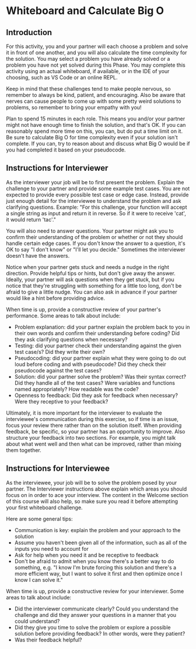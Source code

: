 # Whiteboard and Calculate Big O

## Introduction

For this activity, you and your partner will each choose a problem and solve it in front of one another, and you will also calculate the time complexity for the solution. You may select a problem you have already solved or a problem you have not yet solved during this Phase. You may complete this activity using an actual whiteboard, if available, or in the IDE of your choosing, such as VS Code or an online REPL.

Keep in mind that these challenges tend to make people nervous, so remember to always be kind, patient, and encouraging. Also be aware that nerves can cause people to come up with some pretty weird solutions to problems, so remember to bring your empathy with you!

Plan to spend 15 minutes in each role. This means you and/or your partner might not have enough time to finish the solution, and that's OK. If you can reasonably spend more time on this, you can, but do put a time limit on it. Be sure to calculate Big O for time complexity even if your solution isn't complete. If you can, try to reason about and discuss what Big O would be if you had completed it based on your pseudocode.

## Instructions for Interviewer

As the interviewer your job will be to first present the problem. Explain the challenge to your partner and provide some example test cases. You are not expected to provide every possible test case or edge case. Instead, provide just enough detail for the interviewee to understand the problem and ask clarifying questions. Example: "For this challenge, your function will accept a single string as input and return it in reverse. So if it were to receive 'cat', it would return 'tac'."

You will also need to answer questions. Your partner might ask you to confirm their understanding of the problem or whether or not they should handle certain edge cases. If you don't know the answer to a question, it's OK to say "I don't know" or "I'll let you decide." Sometimes the interviewer doesn't have the answers.

Notice when your partner gets stuck and needs a nudge in the right direction. Provide helpful tips or hints, but don't give away the answer. Ideally, your partner will ask questions when they get stuck, but if you notice that they're struggling with something for a little too long, don't be afraid to give a little nudge. You can also ask in advance if your partner would like a hint before providing advice.

When time is up, provide a constructive review of your partner's performance. Some areas to talk about include:

- Problem explanation: did your partner explain the problem back to you in their own words and confirm their understanding before coding? Did they ask clarifying questions when necessary?
- Testing: did your partner check their understanding against the given test case/s? Did they write their own?
- Pseudocoding: did your partner explain what they were going to do out loud before coding and with pseudocode? Did they check their pseudocode against the test cases?
- Solution: did your partner solve the problem? Was their syntax correct? Did they handle all of the test cases? Were variables and functions named appropriately? How readable was the code?
- Openness to feedback: Did they ask for feedback when necessary? Were they receptive to your feedback?

Ultimately, it is more important for the interviewer to evaluate the interviewee's communication during this exercise, so if time is an issue, focus your review there rather than on the solution itself. When providing feedback, be specific, so your partner has an opportunity to improve. Also structure your feedback into two sections. For example, you might talk about what went well and then what can be improved, rather than mixing them together.

## Instructions for Interviewee

As the interviewee, your job will be to solve the problem posed by your partner. The Interviewer instructions above explain which areas you should focus on in order to ace your interview. The content in the Welcome section of this course will also help, so make sure you read it before attempting your first whiteboard challenge.

Here are some general tips:

- Communication is key: explain the problem and your approach to the solution
- Assume you haven't been given all of the information, such as all of the inputs you need to account for
- Ask for help when you need it and be receptive to feedback
- Don't be afraid to admit when you know there's a better way to do something, e.g. "I know I'm brute forcing this solution and there's a more efficient way, but I want to solve it first and then optimize once I know I can solve it."

When time is up, provide a constructive review for your interviewer. Some areas to talk about include:

- Did the interviewer communicate clearly? Could you understand the challenge and did they answer your questions in a manner that you could understand?
- Did they give you time to solve the problem or explore a possible solution before providing feedback? In other words, were they patient?
- Was their feedback helpful? 

